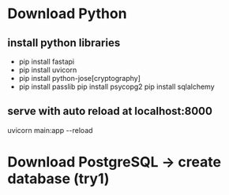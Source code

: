 # Download Python

## install python libraries
* pip install fastapi
* pip install uvicorn
* pip install python-jose[cryptography]
* pip install passlib
pip install psycopg2
pip install sqlalchemy

## serve with auto reload at localhost:8000
uvicorn main:app --reload

# Download PostgreSQL -> create database (try1)

